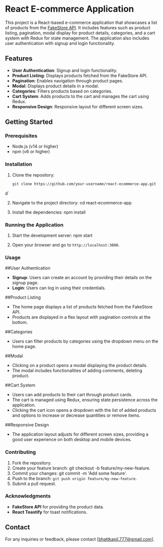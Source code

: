 # React E-commerce Application

This project is a React-based e-commerce application that showcases a list of products from the [FakeStore API](https://fakestoreapi.com/). It includes features such as product listing, pagination, modal display for product details, categories, and a cart system with Redux for state management. The application also includes user authentication with signup and login functionality.

## Features

- **User Authentication**: Signup and login functionality.
- **Product Listing**: Displays products fetched from the FakeStore API.
- **Pagination**: Enables navigation through product pages.
- **Modal**: Displays product details in a modal.
- **Categories**: Filters products based on categories.
- **Cart System**: Adds products to the cart and manages the cart using Redux.
- **Responsive Design**: Responsive layout for different screen sizes.


## Getting Started

### Prerequisites

- Node.js (v14 or higher)
- npm (v6 or higher)

### Installation

1. Clone the repository:
   ```sh
   git clone https://github.com/your-username/react-ecommerce-app.git
d`

2. Navigate to the project directory:
   cd react-ecommerce-app

3. Install the dependencies:
   npm install

### Running the Application

1. Start the development server:
   npm start

2. Open your browser and go to `http://localhost:3000`.

### Usage

##User Authentication
- **Signup**: Users can create an account by providing their details on the signup page.
- **Login**: Users can log in using their credentials.

##Product Listing
- The home page displays a list of products fetched from the FakeStore API.
- Products are displayed in a flex layout with pagination controls at the bottom.

##Categories
- Users can filter products by categories using the dropdown menu on the home page.

##Modal
- Clicking on a product opens a modal displaying the product details.
- The modal includes functionalities of adding comments, deleting product.

##Cart System
- Users can add products to their cart through product cards.
- The cart is managed using Redux, ensuring state persistence across the application.
- Clicking the cart icon opens a dropdown with the list of added products and options to increase or decrease quantities or remove items.

##Responsive Design
- The application layout adjusts for different screen sizes, providing a good user experience on both desktop and mobile devices.



### Contributing
1. Fork the repository.
2. Create your feature branch: git checkout -b feature/my-new-feature.
3. Commit your changes: git commit -m 'Add some feature'.
4. Push to the branch: `git push origin feature/my-new-feature`.
5. Submit a pull request.


### Acknowledgments
- **FakeStore API** for providing the product data.
- **React Toastify** for toast notifications.

## Contact
For any inquiries or feedback, please contact [bhattkapil.777@gmail.com].
